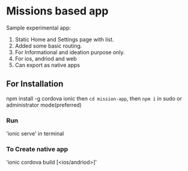 # Missions based app

Sample experimental app:

1. Static Home and Settings page with list.
2. Added some basic routing.
3. For Informational and ideation purpose only.
4. For ios, andriod and web
5. Can export as native apps

## For Installation
npm install -g cordova ionic then `cd mission-app`, then `npm i` in sudo or administrator mode(preferred)

### Run 

'ionic serve' in terminal


### To Create native app

'ionic cordova build [<ios/andriod>]'
